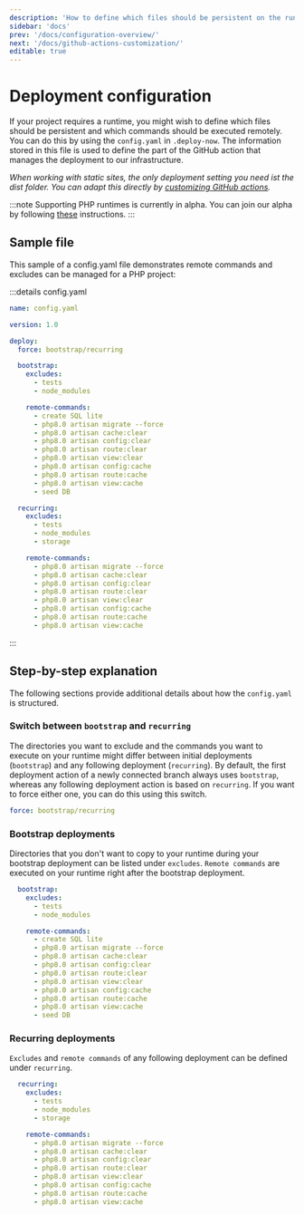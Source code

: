 ```yaml
---
description: 'How to define which files should be persistent on the runtime and which commands should be executed.'
sidebar: 'docs'
prev: '/docs/configuration-overview/'
next: '/docs/github-actions-customization/'
editable: true
---
```


# Deployment configuration

If your project requires a runtime, you might wish to define which files should be persistent and which commands should be executed remotely. You can do this by using the `config.yaml` in `.deploy-now`. The information stored in this file is used to define the part of the GitHub action that manages the deployment to our infrastructure.

*When working with static sites, the only deployment setting you need ist the dist folder. You can adapt this directly by [customizing GitHub actions](/docs/github-actions-customization).*

:::note
Supporting PHP runtimes is currently in alpha. You can join our alpha by following [these](/docs/php-alpha) instructions.
::: 

## Sample file

This sample of a config.yaml file demonstrates remote commands and excludes can be managed for a PHP project:

:::details config.yaml
``` yml
name: config.yaml

version: 1.0

deploy:
  force: bootstrap/recurring

  bootstrap:
    excludes:
      - tests
      - node_modules

    remote-commands:
      - create SQL lite
      - php8.0 artisan migrate --force
      - php8.0 artisan cache:clear
      - php8.0 artisan config:clear
      - php8.0 artisan route:clear
      - php8.0 artisan view:clear
      - php8.0 artisan config:cache
      - php8.0 artisan route:cache
      - php8.0 artisan view:cache
      - seed DB

  recurring:
    excludes:
      - tests
      - node_modules
      - storage

    remote-commands:
      - php8.0 artisan migrate --force
      - php8.0 artisan cache:clear
      - php8.0 artisan config:clear
      - php8.0 artisan route:clear
      - php8.0 artisan view:clear
      - php8.0 artisan config:cache
      - php8.0 artisan route:cache
      - php8.0 artisan view:cache

```
:::

## Step-by-step explanation

The following sections provide additional details about how the `config.yaml` is structured. 

### Switch between `bootstrap` and `recurring`

The directories you want to exclude and the commands you want to execute on your runtime might differ between initial deployments (`bootstrap`) and any following deployment (`recurring`). By default, the first deployment action of a newly connected branch always uses `bootstrap`, whereas any following deployment action is based on `recurring`. If you want to force either one, you can do this using this switch.

``` yml
force: bootstrap/recurring
```

### Bootstrap deployments

Directories that you don't want to copy to your runtime during your bootstrap deployment can be listed under `excludes`.
`Remote commands` are executed on your runtime right after the bootstrap deployment. 

``` yml
  bootstrap:
    excludes:
      - tests
      - node_modules

    remote-commands:
      - create SQL lite
      - php8.0 artisan migrate --force
      - php8.0 artisan cache:clear
      - php8.0 artisan config:clear
      - php8.0 artisan route:clear
      - php8.0 artisan view:clear
      - php8.0 artisan config:cache
      - php8.0 artisan route:cache
      - php8.0 artisan view:cache
      - seed DB
```

### Recurring deployments

`Excludes` and `remote commands` of any following deployment can be defined under `recurring`.

``` yml
  recurring:
    excludes:
      - tests
      - node_modules
      - storage

    remote-commands:
      - php8.0 artisan migrate --force
      - php8.0 artisan cache:clear
      - php8.0 artisan config:clear
      - php8.0 artisan route:clear
      - php8.0 artisan view:clear
      - php8.0 artisan config:cache
      - php8.0 artisan route:cache
      - php8.0 artisan view:cache
```
